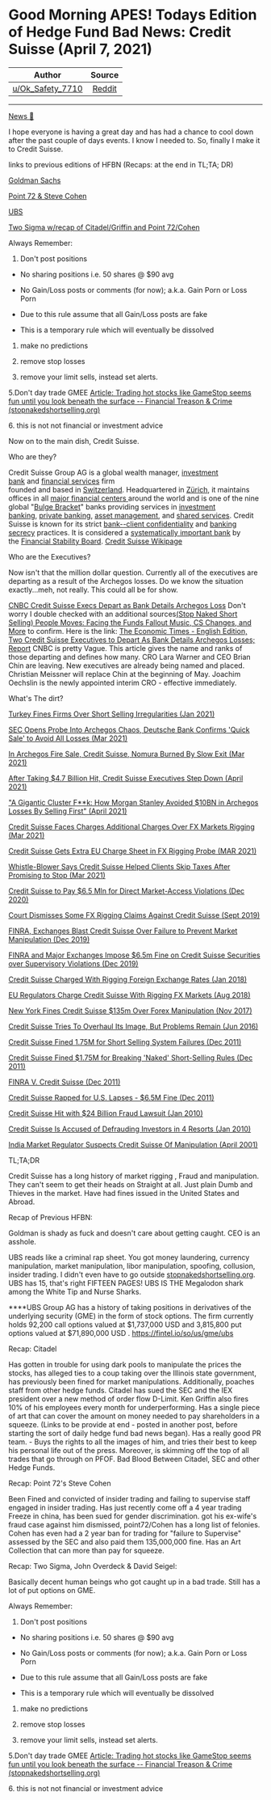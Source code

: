 Good Morning APES! Todays Edition of Hedge Fund Bad News: Credit Suisse (April 7, 2021)
=======================================================================================

| Author       | Source       | 
| :-------------: |:-------------:|
| [u/Ok_Safety_7710](https://www.reddit.com/user/Ok_Safety_7710/) | [Reddit](https://www.reddit.com/r/Superstonk/comments/mm47la/good_morning_apes_todays_edition_of_hedge_fund/gtp6rmu/?context=3) | 

---

[News 📰](https://www.reddit.com/r/Superstonk/search?q=flair_name%3A%22News%20%F0%9F%93%B0%22&restrict_sr=1)

I hope everyone is having a great day and has had a chance to cool down after the past couple of days events. I know I needed to. So, finally I make it to Credit Suisse.

links to previous editions of HFBN (Recaps: at the end in TL;TA; DR)

[Goldman Sachs](https://www.reddit.com/r/Superstonk/comments/mkm94d/good_morning_simians_in_todays_edition_of_hedge/)

[Point 72 & Steve Cohen](https://www.reddit.com/r/gmeamcstonks/comments/mh7vje/point_72_from_3_days_ago_with_an_update_to/)

[UBS](https://www.reddit.com/r/GME/comments/mh6boe/good_morning_gme_this_mornings_edition_of_hedge/)

[Two Sigma w/recap of Citadel/Griffin and Point 72/Cohen](https://www.reddit.com/r/GME/comments/mghcrc/good_morning_gme_in_todays_edition_of_hedge_fund/)

Always Remember:

1.  Don't post positions

-   No sharing positions i.e. 50 shares @ $90 avg

-   No Gain/Loss posts or comments (for now); a.k.a. Gain Porn or Loss Porn

-   Due to this rule assume that all Gain/Loss posts are fake

-   This is a temporary rule which will eventually be dissolved

1.  make no predictions

2.  remove stop losses

3.  remove your limit sells, instead set alerts.

5.Don't day trade GMEE [Article: Trading hot stocks like GameStop seems fun until you look beneath the surface -- Financial Treason & Crime (stopnakedshortselling.org)](https://stopnakedshortselling.org/2021/02/article-trading-hot-stocks-like-gamestop-seems-fun-until-you-look-beneath-the-surface/)

6\. this is not not financial or investment advice

Now on to the main dish, Credit Suisse.

Who are they?

Credit Suisse Group AG is a global wealth manager, [investment bank](https://en.wikipedia.org/wiki/Investment_banking) and [financial services](https://en.wikipedia.org/wiki/Financial_services) firm\
founded and based in [Switzerland](https://en.wikipedia.org/wiki/Switzerland). Headquartered in [Zürich](https://en.wikipedia.org/wiki/Z%C3%BCrich), it maintains offices in all [major financial centers ](https://en.wikipedia.org/wiki/Financial_centre)around the world and is one of the nine global "[Bulge Bracket](https://en.wikipedia.org/wiki/Bulge_Bracket)" banks providing services in [investment banking](https://en.wikipedia.org/wiki/Investment_bank), [private banking](https://en.wikipedia.org/wiki/Private_banking), [asset management](https://en.wikipedia.org/wiki/Asset_management), and [shared services](https://en.wikipedia.org/wiki/Shared_services). Credit Suisse is known for its strict [bank--client confidentiality](https://en.wikipedia.org/wiki/Bank_secrecy) and [banking secrecy](https://en.wikipedia.org/wiki/Banking_in_Switzerland) practices. It is considered a [systematically important bank](https://en.wikipedia.org/wiki/Systemically_important_financial_institution) by the [Financial Stability Board](https://en.wikipedia.org/wiki/Financial_Stability_Board). [Credit Suisse Wikipage](https://en.wikipedia.org/wiki/Credit_Suisse)

Who are the Executives?

Now isn't that the million dollar question. Currently all of the executives are departing as a result of the Archegos losses. Do we know the situation exactly...meh, not really. This could all be for show.

[CNBC Credit Suisse Execs Depart as Bank Details Archegos Loss](https://www.cnbc.com/2021/04/05/credit-suisse-investment-bank-head-chief-risk-officer-to-depart-sources-say.html) Don't worry I double checked with an additional sources[(Stop Naked Short Selling) People Moves: Facing the Funds Fallout Music, CS Changes, and More](https://stopnakedshortselling.org/2021/04/article-people-moves-facing-the-funds-fallout-music-cs-changes-chairs-and-more/) to confirm. Here is the link: [The Economic Times - English Edition, Two Credit Suisse Executives to Depart As Bank Details Archegos Losses; Report](https://economictimes.indiatimes.com/markets/stocks/news/credit-suisse-executives-to-depart-as-bank-details-archegos-losses-report/articleshow/81923415.cms) CNBC is pretty Vague. This article gives the name and ranks of those departing and defines how many. CRO Lara Warner and CEO Brian Chin are leaving. New executives are already being named and placed. Christian Meissner will replace Chin at the beginning of May. Joachim Oechslin is the newly appointed interim CRO - effective immediately.

What's The dirt?

[Turkey Fines Firms Over Short Selling Irregularities (Jan 2021)](https://stopnakedshortselling.org/2021/04/article-turkey-fines-firms-over-short-selling-irregularities/)

[SEC Opens Probe Into Archegos Chaos, Deutsche Bank Confirms 'Quick Sale' to Avoid All Losses (Mar 2021)](https://stopnakedshortselling.org/2021/03/articlesec-opens-probe-into-archegos-chaos-deutsche-bank-confirms-quick-sale-to-avoid-all-losses/)

[In Archegos Fire Sale, Credit Suisse, Nomura Burned By Slow Exit (Mar 2021)](https://stopnakedshortselling.org/2021/03/article-in-archegos-fire-sale-credit-suisse-nomura-burned-by-slow-exit/)

[After Taking $4.7 Billion Hit, Credit Suisse Executives Step Down (April 2021)](https://stopnakedshortselling.org/2021/04/article-after-taking-4-7-billion-hit-credit-suisse-executives-step-downs/)

["A Gigantic Cluster F**k: How Morgan Stanley Avoided $10BN in Archegos Losses By Selling First" (April 2021)](https://stopnakedshortselling.org/2021/04/article-a-gigantic-clusterfk-how-morgan-stanley-avoided-10bn-in-archegos-losses-by-selling-first/)

[Credit Suisse Faces Charges Additional Charges Over FX Markets Rigging (Mar 2021)](https://stopnakedshortselling.org/2021/03/article-credit-suisse-faces-additional-charges-over-fx-market-rigging/)

[Credit Suisse Gets Extra EU Charge Sheet in FX Rigging Probe (MAR 2021)](https://stopnakedshortselling.org/2021/03/article-credit-suisse-gets-extra-eu-charge-sheet-in-fx-rigging-probe/)

[Whistle-Blower Says Credit Suisse Helped Clients Skip Taxes After Promising to Stop (Mar 2021)](https://stopnakedshortselling.org/2021/03/article-whistle-blower-says-credit-suisse-helped-clients-skip-taxes-after-promising-to-stop/)

[Credit Suisse to Pay $6.5 Mln for Direct Market-Access Violations (Dec 2020)](https://stopnakedshortselling.org/2019/12/article-credit-suisse-to-pay-6-5-mln-for-direct-market-access-violations/)

[Court Dismisses Some FX Rigging Claims Against Credit Suisse (Sept 2019)](https://stopnakedshortselling.org/2019/09/article-court-dismisses-some-fx-rigging-claims-against-credit-suisse/)

[FINRA, Exchanges Blast Credit Suisse Over Failure to Prevent Market Manipulation (Dec 2019)](https://stopnakedshortselling.org/2019/12/article-finra-exchanges-blast-credit-suisse-over-failure-to-prevent-market-manipulation/)

[FINRA and Major Exchanges Impose $6.5m Fine on Credit Suisse Securities over Supervisory Violations (Dec 2019)](https://stopnakedshortselling.org/2019/12/article-finra-and-major-exchanges-impose-6-5m-fine-on-credit-suisse-securities-over-supervisory-violations/)

[Credit Suisse Charged With Rigging Foreign Exchange Rates (Jan 2018)](https://stopnakedshortselling.org/2018/08/article-credit-suisse-charged-with-rigging-foreign-exchange-rates/)

[EU Regulators Charge Credit Suisse With Rigging FX Markets (Aug 2018)](https://stopnakedshortselling.org/2018/08/article-eu-regulators-charge-credit-suisse-with-rigging-fx-markets/)

[New York Fines Credit Suisse $135m Over Forex Manipulation (Nov 2017)](https://stopnakedshortselling.org/2017/11/article-new-york-fines-credit-suisse-135-mn-over-forex-manipulation/)

[Credit Suisse Tries To Overhaul Its Image, But Problems Remain (Jun 2016)](https://stopnakedshortselling.org/2016/06/article-credit-suisse-tries-to-overhaul-its-image-but-problems-remain/)

[Credit Suisse Fined 1.75M for Short Selling System Failures (Dec 2011)](https://stopnakedshortselling.org/2011/12/article-credit-suisse-fined-1-75m-for-short-selling-system-failures-2/)

[Credit Suisse Fined $1.75M for Breaking 'Naked' Short-Selling Rules (Dec 2011)](https://stopnakedshortselling.org/2011/12/article-credit-suisse-fined-1-75-million-for-breaking-naked-short-selling-rules-2/)

[FINRA V. Credit Suisse (Dec 2011)](https://stopnakedshortselling.org/2011/12/filing-finra-v-credit-suisse/)

[Credit Suisse Rapped for U.S. Lapses - $6.5M Fine (Dec 2011)](https://stopnakedshortselling.org/2011/12/article-credit-suisse-rapped-for-u-s-lapses/)

[Credit Suisse Hit with $24 Billion Fraud Lawsuit (Jan 2010)](https://stopnakedshortselling.org/2010/01/article-credit-suisse-hit-with-24-billion-fraud-lawsuit/)

[Credit Suisse Is Accused of Defrauding Investors in 4 Resorts (Jan 2010)](https://stopnakedshortselling.org/2010/01/article-credit-suisse-is-accused-of-defrauding-investors-in-4-resorts/)

[India Market Regulator Suspects Credit Suisse Of Manipulation (April 2001)](https://stopnakedshortselling.org/2001/04/article-india-market-regulator-suspects-credit-suisse-unit-of-manipulation/)

TL;TA;DR

Credit Suisse has a long history of market rigging , Fraud and manipulation. They can't seem to get their heads on Straight at all. Just plain Dumb and Thieves in the market. Have had fines issued in the United States and Abroad.

Recap of Previous HFBN:

Goldman is shady as fuck and doesn't care about getting caught. CEO is an asshole.

UBS reads like a criminal rap sheet. You got money laundering, currency manipulation, market manipulation, libor manipulation, spoofing, collusion, insider trading. I didn't even have to go outside [stopnakedshortselling.org](https://stopnakedshortselling.org/). UBS has 15, that's right FIFTEEN PAGES! UBS IS THE Megalodon shark among the White Tip and Nurse Sharks.

****UBS Group AG has a history of taking positions in derivatives of the underlying security (GME) in the form of stock options. The firm currently holds 92,200 call options valued at $1,737,000 USD and 3,815,800 put options valued at $71,890,000 USD . <https://fintel.io/so/us/gme/ubs>

Recap: Citadel

Has gotten in trouble for using dark pools to manipulate the prices the stocks, has alleged ties to a coup taking over the Illinois state government, has previously been fined for market manipulations. Additionally, poaches staff from other hedge funds. Citadel has sued the SEC and the IEX president over a new method of order flow D-Limit. Ken Griffin also fires 10% of his employees every month for underperforming. Has a single piece of art that can cover the amount on money needed to pay shareholders in a squeeze. (Links to be provide at end - posted in another post, before starting the sort of daily hedge fund bad news began). Has a really good PR team. - Buys the rights to all the images of him, and tries their best to keep his personal life out of the press. Moreover, is skimming off the top of all trades that go through on PFOF. Bad Blood Between Citadel, SEC and other Hedge Funds.

Recap: Point 72's Steve Cohen

Been Fined and convicted of insider trading and failing to supervise staff engaged in insider trading. Has just recently come off a 4 year trading Freeze in china, has been sued for gender discrimination. got his ex-wife's fraud case against him dismissed, point72/Cohen has a long list of felonies. Cohen has even had a 2 year ban for trading for "failure to Supervise" assessed by the SEC and also paid them 135,000,000 fine. Has an Art Collection that can more than pay for squeeze.

Recap: Two Sigma, John Overdeck & David Seigel:

Basically decent human beings who got caught up in a bad trade. Still has a lot of put options on GME.

Always Remember:

1.  Don't post positions

-   No sharing positions i.e. 50 shares @ $90 avg

-   No Gain/Loss posts or comments (for now); a.k.a. Gain Porn or Loss Porn

-   Due to this rule assume that all Gain/Loss posts are fake

-   This is a temporary rule which will eventually be dissolved

1.  make no predictions

2.  remove stop losses

3.  remove your limit sells, instead set alerts.

5.Don't day trade GMEE [Article: Trading hot stocks like GameStop seems fun until you look beneath the surface -- Financial Treason & Crime (stopnakedshortselling.org)](https://stopnakedshortselling.org/2021/02/article-trading-hot-stocks-like-gamestop-seems-fun-until-you-look-beneath-the-surface/)

6\. this is not not financial or investment advice
